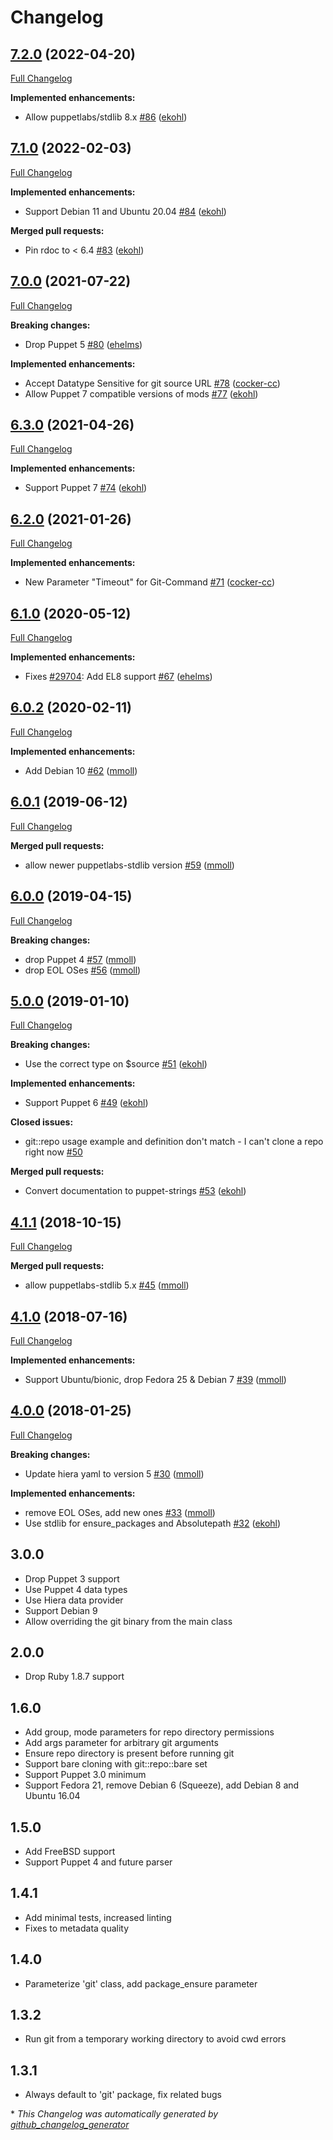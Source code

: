 # Changelog

## [7.2.0](https://github.com/theforeman/puppet-git/tree/7.2.0) (2022-04-20)

[Full Changelog](https://github.com/theforeman/puppet-git/compare/7.1.0...7.2.0)

**Implemented enhancements:**

- Allow puppetlabs/stdlib 8.x [\#86](https://github.com/theforeman/puppet-git/pull/86) ([ekohl](https://github.com/ekohl))

## [7.1.0](https://github.com/theforeman/puppet-git/tree/7.1.0) (2022-02-03)

[Full Changelog](https://github.com/theforeman/puppet-git/compare/7.0.0...7.1.0)

**Implemented enhancements:**

- Support Debian 11 and Ubuntu 20.04 [\#84](https://github.com/theforeman/puppet-git/pull/84) ([ekohl](https://github.com/ekohl))

**Merged pull requests:**

- Pin rdoc to \< 6.4 [\#83](https://github.com/theforeman/puppet-git/pull/83) ([ekohl](https://github.com/ekohl))

## [7.0.0](https://github.com/theforeman/puppet-git/tree/7.0.0) (2021-07-22)

[Full Changelog](https://github.com/theforeman/puppet-git/compare/6.3.0...7.0.0)

**Breaking changes:**

- Drop Puppet 5 [\#80](https://github.com/theforeman/puppet-git/pull/80) ([ehelms](https://github.com/ehelms))

**Implemented enhancements:**

- Accept Datatype Sensitive for git source URL [\#78](https://github.com/theforeman/puppet-git/pull/78) ([cocker-cc](https://github.com/cocker-cc))
- Allow Puppet 7 compatible versions of mods [\#77](https://github.com/theforeman/puppet-git/pull/77) ([ekohl](https://github.com/ekohl))

## [6.3.0](https://github.com/theforeman/puppet-git/tree/6.3.0) (2021-04-26)

[Full Changelog](https://github.com/theforeman/puppet-git/compare/6.2.0...6.3.0)

**Implemented enhancements:**

- Support Puppet 7 [\#74](https://github.com/theforeman/puppet-git/pull/74) ([ekohl](https://github.com/ekohl))

## [6.2.0](https://github.com/theforeman/puppet-git/tree/6.2.0) (2021-01-26)

[Full Changelog](https://github.com/theforeman/puppet-git/compare/6.1.0...6.2.0)

**Implemented enhancements:**

- New Parameter "Timeout" for Git-Command [\#71](https://github.com/theforeman/puppet-git/pull/71) ([cocker-cc](https://github.com/cocker-cc))

## [6.1.0](https://github.com/theforeman/puppet-git/tree/6.1.0) (2020-05-12)

[Full Changelog](https://github.com/theforeman/puppet-git/compare/6.0.2...6.1.0)

**Implemented enhancements:**

- Fixes [\#29704](https://projects.theforeman.org/issues/29704): Add EL8 support [\#67](https://github.com/theforeman/puppet-git/pull/67) ([ehelms](https://github.com/ehelms))

## [6.0.2](https://github.com/theforeman/puppet-git/tree/6.0.2) (2020-02-11)

[Full Changelog](https://github.com/theforeman/puppet-git/compare/6.0.1...6.0.2)

**Implemented enhancements:**

- Add Debian 10 [\#62](https://github.com/theforeman/puppet-git/pull/62) ([mmoll](https://github.com/mmoll))

## [6.0.1](https://github.com/theforeman/puppet-git/tree/6.0.1) (2019-06-12)

[Full Changelog](https://github.com/theforeman/puppet-git/compare/6.0.0...6.0.1)

**Merged pull requests:**

- allow newer puppetlabs-stdlib version [\#59](https://github.com/theforeman/puppet-git/pull/59) ([mmoll](https://github.com/mmoll))

## [6.0.0](https://github.com/theforeman/puppet-git/tree/6.0.0) (2019-04-15)

[Full Changelog](https://github.com/theforeman/puppet-git/compare/5.0.0...6.0.0)

**Breaking changes:**

- drop Puppet 4 [\#57](https://github.com/theforeman/puppet-git/pull/57) ([mmoll](https://github.com/mmoll))
- drop EOL OSes [\#56](https://github.com/theforeman/puppet-git/pull/56) ([mmoll](https://github.com/mmoll))

## [5.0.0](https://github.com/theforeman/puppet-git/tree/5.0.0) (2019-01-10)

[Full Changelog](https://github.com/theforeman/puppet-git/compare/4.1.1...5.0.0)

**Breaking changes:**

- Use the correct type on $source [\#51](https://github.com/theforeman/puppet-git/pull/51) ([ekohl](https://github.com/ekohl))

**Implemented enhancements:**

- Support Puppet 6 [\#49](https://github.com/theforeman/puppet-git/pull/49) ([ekohl](https://github.com/ekohl))

**Closed issues:**

- git::repo usage example and definition don't match - I can't clone a repo right now [\#50](https://github.com/theforeman/puppet-git/issues/50)

**Merged pull requests:**

- Convert documentation to puppet-strings [\#53](https://github.com/theforeman/puppet-git/pull/53) ([ekohl](https://github.com/ekohl))

## [4.1.1](https://github.com/theforeman/puppet-git/tree/4.1.1) (2018-10-15)

[Full Changelog](https://github.com/theforeman/puppet-git/compare/4.1.0...4.1.1)

**Merged pull requests:**

- allow puppetlabs-stdlib 5.x [\#45](https://github.com/theforeman/puppet-git/pull/45) ([mmoll](https://github.com/mmoll))

## [4.1.0](https://github.com/theforeman/puppet-git/tree/4.1.0) (2018-07-16)

[Full Changelog](https://github.com/theforeman/puppet-git/compare/4.0.0...4.1.0)

**Implemented enhancements:**

- Support Ubuntu/bionic, drop Fedora 25 & Debian 7 [\#39](https://github.com/theforeman/puppet-git/pull/39) ([mmoll](https://github.com/mmoll))

## [4.0.0](https://github.com/theforeman/puppet-git/tree/4.0.0) (2018-01-25)

[Full Changelog](https://github.com/theforeman/puppet-git/compare/3.0.0...4.0.0)

**Breaking changes:**

- Update hiera yaml to version 5 [\#30](https://github.com/theforeman/puppet-git/pull/30) ([mmoll](https://github.com/mmoll))

**Implemented enhancements:**

- remove EOL OSes, add new ones [\#33](https://github.com/theforeman/puppet-git/pull/33) ([mmoll](https://github.com/mmoll))
- Use stdlib for ensure\_packages and Absolutepath [\#32](https://github.com/theforeman/puppet-git/pull/32) ([ekohl](https://github.com/ekohl))

## 3.0.0
* Drop Puppet 3 support
* Use Puppet 4 data types
* Use Hiera data provider
* Support Debian 9
* Allow overriding the git binary from the main class

## 2.0.0
* Drop Ruby 1.8.7 support

## 1.6.0
* Add group, mode parameters for repo directory permissions
* Add args parameter for arbitrary git arguments
* Ensure repo directory is present before running git
* Support bare cloning with git::repo::bare set
* Support Puppet 3.0 minimum
* Support Fedora 21, remove Debian 6 (Squeeze), add Debian 8 and Ubuntu 16.04

## 1.5.0
* Add FreeBSD support
* Support Puppet 4 and future parser

## 1.4.1
* Add minimal tests, increased linting
* Fixes to metadata quality

## 1.4.0
* Parameterize 'git' class, add package_ensure parameter

## 1.3.2
* Run git from a temporary working directory to avoid cwd errors

## 1.3.1
* Always default to 'git' package, fix related bugs


\* *This Changelog was automatically generated by [github_changelog_generator](https://github.com/github-changelog-generator/github-changelog-generator)*

